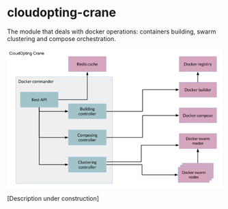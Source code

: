 # cloudopting-crane
The module that deals with docker operations: containers building, swarm clustering and compose orchestration.

![Module diagram](/readmeResources/diagram.png)

[Description under construction]
